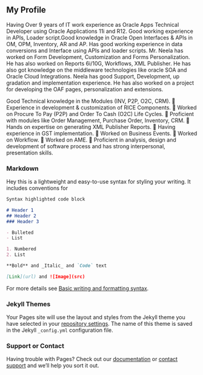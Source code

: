 ## My Profile

Having Over 9 years of IT work experience as Oracle Apps Technical Developer using Oracle Applications 11i and R12. Good working experience in
APIs, Loader script.Good knowledge in Oracle Open Interfaces & APIs in OM, OPM, Inventory, AR and AP. Has good working experience in
data conversions and Interface using APIs and loader scripts. Mr. Neela has worked on Form Development, Customization and Forms
Personalization. He has also worked on Reports 6i/10G, Workflows, XML Publisher. He has also got knowledge on the middleware
technologies like oracle SOA and Oracle Cloud Integrations. Neela has good Support, Development, up gradation and implementation
experience. He has also worked on a project for developing the OAF pages, personalization and extensions.

Good Technical knowledge in the Modules (INV, P2P, O2C, CRM).
 Experience in development &amp; customization of RICE Components.
 Worked on Procure To Pay (P2P) and Order To Cash (O2C) Life Cycles.
 Proficient with modules like Order Management, Purchase Order, Inventory, CRM.
 Hands on expertise on generating XML Publisher Reports.
 Having experience in GST implementation.
 Worked on Business Events.
 Worked on Workflow.
 Worked on AME.
 Proficient in analysis, design and development of software process and has strong
interpersonal, presentation skills.

### Markdown

Hey this is a lightweight and easy-to-use syntax for styling your writing. It includes conventions for

```markdown
Syntax highlighted code block

# Header 1
## Header 2
### Header 3

- Bulleted
- List

1. Numbered
2. List

**Bold** and _Italic_ and `Code` text

[Link](url) and ![Image](src)
```

For more details see [Basic writing and formatting syntax](https://docs.github.com/en/github/writing-on-github/getting-started-with-writing-and-formatting-on-github/basic-writing-and-formatting-syntax).

### Jekyll Themes

Your Pages site will use the layout and styles from the Jekyll theme you have selected in your [repository settings](https://github.com/Arunneela/arunneela.github.io/settings/pages). The name of this theme is saved in the Jekyll `_config.yml` configuration file.

### Support or Contact

Having trouble with Pages? Check out our [documentation](https://docs.github.com/categories/github-pages-basics/) or [contact support](https://support.github.com/contact) and we’ll help you sort it out.

